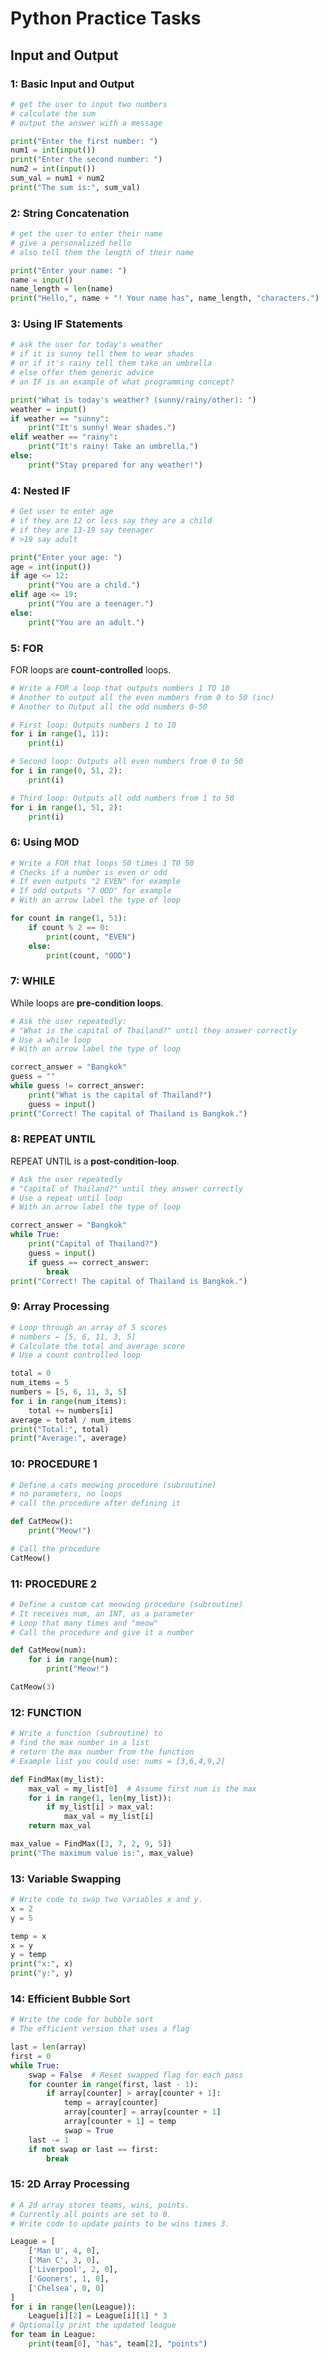 # Python Practice Tasks

## Input and Output

### 1: Basic Input and Output
```python
# get the user to input two numbers
# calculate the sum
# output the answer with a message
```
```python
print("Enter the first number: ")
num1 = int(input())
print("Enter the second number: ")
num2 = int(input())
sum_val = num1 + num2
print("The sum is:", sum_val)
```

### 2: String Concatenation
```python
# get the user to enter their name
# give a personalized hello
# also tell them the length of their name
```
```python
print("Enter your name: ")
name = input()
name_length = len(name)
print("Hello,", name + "! Your name has", name_length, "characters.")
```

### 3: Using IF Statements
```python
# ask the user for today's weather
# if it is sunny tell them to wear shades
# or if it's rainy tell them take an umbrella
# else offer them generic advice
# an IF is an example of what programming concept?
```
```python
print("What is today's weather? (sunny/rainy/other): ")
weather = input()
if weather == "sunny":
    print("It's sunny! Wear shades.")
elif weather == "rainy":
    print("It's rainy! Take an umbrella.")
else:
    print("Stay prepared for any weather!")
```

### 4: Nested IF
```python
# Get user to enter age
# if they are 12 or less say they are a child
# if they are 13-19 say teenager
# >19 say adult
```
```python
print("Enter your age: ")
age = int(input())
if age <= 12:
    print("You are a child.")
elif age <= 19:
    print("You are a teenager.")
else:
    print("You are an adult.")
```

### 5: FOR
FOR loops are **count-controlled** loops.
```python
# Write a FOR a loop that outputs numbers 1 TO 10
# Another to output all the even numbers from 0 to 50 (inc)
# Another to Output all the odd numbers 0-50
```
```python
# First loop: Outputs numbers 1 to 10
for i in range(1, 11):
    print(i)

# Second loop: Outputs all even numbers from 0 to 50
for i in range(0, 51, 2):
    print(i)

# Third loop: Outputs all odd numbers from 1 to 50
for i in range(1, 51, 2):
    print(i)
```

### 6: Using MOD
```python
# Write a FOR that loops 50 times 1 TO 50
# Checks if a number is even or odd
# If even outputs "2 EVEN" for example
# If odd outputs "7 ODD" for example
# With an arrow label the type of loop
```
```python
for count in range(1, 51):
    if count % 2 == 0:
        print(count, "EVEN")
    else:
        print(count, "ODD")
```

### 7: WHILE
While loops are **pre-condition loops**.
```python
# Ask the user repeatedly:
# "What is the capital of Thailand?" until they answer correctly
# Use a while loop
# With an arrow label the type of loop
```
```python
correct_answer = "Bangkok"
guess = ""
while guess != correct_answer:
    print("What is the capital of Thailand?")
    guess = input()
print("Correct! The capital of Thailand is Bangkok.")
```

### 8: REPEAT UNTIL
REPEAT UNTIL is a **post-condition-loop**.
```python
# Ask the user repeatedly
# "Capital of Thailand?" until they answer correctly
# Use a repeat until loop
# With an arrow label the type of loop
```
```python
correct_answer = "Bangkok"
while True:
    print("Capital of Thailand?")
    guess = input()
    if guess == correct_answer:
        break
print("Correct! The capital of Thailand is Bangkok.")
```

### 9: Array Processing
```python
# Loop through an array of 5 scores
# numbers ← [5, 6, 11, 3, 5]
# Calculate the total and average score
# Use a count controlled loop
```
```python
total = 0
num_items = 5
numbers = [5, 6, 11, 3, 5]
for i in range(num_items):
    total += numbers[i]
average = total / num_items
print("Total:", total)
print("Average:", average)
```

### 10: PROCEDURE 1
```python
# Define a cats meowing procedure (subroutine)
# no parameters, no loops
# call the procedure after defining it
```
```python
def CatMeow():
    print("Meow!")

# Call the procedure
CatMeow()
```

### 11: PROCEDURE 2
```python
# Define a custom cat meowing procedure (subroutine)
# It receives num, an INT, as a parameter
# Loop that many times and "meow"
# Call the procedure and give it a number
```
```python
def CatMeow(num):
    for i in range(num):
        print("Meow!")

CatMeow(3)
```

### 12: FUNCTION
```python
# Write a function (subroutine) to
# find the max number in a list
# return the max number from the function
# Example list you could use: nums = [3,6,4,9,2]
```
```python
def FindMax(my_list):
    max_val = my_list[0]  # Assume first num is the max
    for i in range(1, len(my_list)):
        if my_list[i] > max_val:
            max_val = my_list[i]
    return max_val

max_value = FindMax([3, 7, 2, 9, 5])
print("The maximum value is:", max_value)
```

### 13: Variable Swapping
```python
# Write code to swap two variables x and y.
x = 2
y = 5
```
```python
temp = x
x = y
y = temp
print("x:", x)
print("y:", y)
```

### 14: Efficient Bubble Sort
```python
# Write the code for bubble sort
# The efficient version that uses a flag
```
```python
last = len(array)
first = 0
while True:
    swap = False  # Reset swapped flag for each pass
    for counter in range(first, last - 1):
        if array[counter] > array[counter + 1]:
            temp = array[counter]
            array[counter] = array[counter + 1]
            array[counter + 1] = temp
            swap = True
    last -= 1
    if not swap or last == first:
        break
```
### 15: 2D Array Processing
```python
# A 2d array stores teams, wins, points. 
# Currently all points are set to 0. 
# Write code to update points to be wins times 3.
```
```python
League = [
    ['Man U', 4, 0],
    ['Man C', 3, 0],
    ['Liverpool', 2, 0],
    ['Gooners', 1, 0],
    ['Chelsea', 0, 0]
]
for i in range(len(League)):
    League[i][2] = League[i][1] * 3
# Optionally print the updated league
for team in League:
    print(team[0], "has", team[2], "points")
```